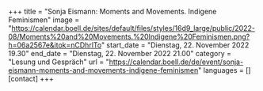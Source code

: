 +++
title = "Sonja Eismann: Moments and Movements. Indigene Feminismen"
image = "https://calendar.boell.de/sites/default/files/styles/16d9_large/public/2022-08/Moments%20and%20Movements.%20Indigene%20Feminismen.png?h=06a2567e&itok=nCDhrlTo"
start_date = "Dienstag, 22. November 2022 19.30"
end_date = "Dienstag, 22. November 2022 21.00"
category = "Lesung und Gespräch"
url = "https://calendar.boell.de/de/event/sonja-eismann-moments-and-movements-indigene-feminismen"
languages = []
[contact]
+++